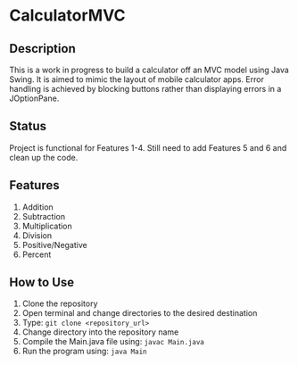 # CalculatorMVC

## Description
This is a work in progress to build a calculator off an MVC model using Java Swing. It is aimed to mimic the layout of mobile calculator apps. Error handling is achieved by blocking buttons rather than displaying errors in a JOptionPane. 

## Status
Project is functional for Features 1-4. Still need to add Features 5 and 6 and clean up the code.

## Features
1) Addition
2) Subtraction
3) Multiplication
4) Division
5) Positive/Negative
6) Percent

## How to Use
1) Clone the repository
2) Open terminal and change directories to the desired destination
3) Type: `git clone <repository_url>`
4) Change directory into the repository name
5) Compile the Main.java file using: `javac Main.java`
6) Run the program using: `java Main`
